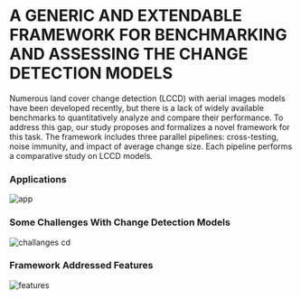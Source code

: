 # A GENERIC AND EXTENDABLE FRAMEWORK FOR BENCHMARKING AND ASSESSING THE CHANGE DETECTION MODELS


Numerous land cover change detection (LCCD) with aerial images models have been developed recently, but there is a lack of widely available benchmarks to quantitatively analyze and compare their performance. To address this gap, our study proposes and formalizes a novel framework for this task. The framework includes three parallel pipelines: cross-testing, noise immunity, and impact of average change size. Each pipeline performs a comparative study on LCCD models.

### Applications
![app](https://github.com/Framework-CD/Framework-CD/assets/138846345/6699bc41-7204-4847-839f-ccb6f0a0666d)



### Some Challenges With Change Detection Models
![challanges cd](https://github.com/Framework-CD/Framework-CD/assets/138846345/781ac920-512e-4abf-ac08-21fab9cfd735)


### Framework Addressed Features
![features](https://github.com/Framework-CD/Framework-CD/assets/138846345/81d3f836-d404-4988-9ff2-b7df217c2413)
